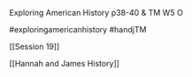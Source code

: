 Exploring American History p38-40 & TM W5 O

#exploringamericanhistory  #handjTM 

[[Session 19]]

[[Hannah and James History]]
